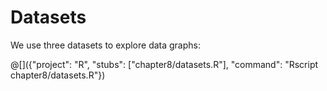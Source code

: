 # Datasets

We use three datasets to explore data graphs:

@[]({"project": "R", "stubs": ["chapter8/datasets.R"], "command": "Rscript chapter8/datasets.R"})
